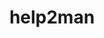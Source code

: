 ---
title: "help2man"
layout: cache
categories: [package, develop]
meta: {"compilers": ["apple-clang@16.0.0", "gcc@11.4.0", "gcc@12.4.0", "gcc@7.3.1", "gcc@9.4.0", "intel-oneapi-compilers@2024.1.0", "intel-oneapi-compilers@2024.2.1", "intel-oneapi-compilers@2025.1.0"], "num_specs": 60, "num_specs_by_stack": {"aws-isc": 1, "aws-isc-aarch64": 1, "aws-pcluster-icelake": 1, "aws-pcluster-neoverse_v1": 7, "aws-pcluster-x86_64_v4": 14, "developer-tools-darwin": 6, "e4s": 12, "e4s-neoverse-v2": 6, "e4s-neoverse_v1": 2, "e4s-oneapi": 9, "e4s-power": 1, "root": 60}, "oss": ["amzn2", "sequoia", "ubuntu20.04", "ubuntu22.04"], "platforms": ["darwin", "linux"], "stacks": ["aws-isc", "aws-isc-aarch64", "aws-pcluster-icelake", "aws-pcluster-neoverse_v1", "aws-pcluster-x86_64_v4", "developer-tools-darwin", "e4s", "e4s-neoverse-v2", "e4s-neoverse_v1", "e4s-oneapi", "e4s-power", "root"], "targets": ["aarch64", "neoverse_v1", "neoverse_v2", "ppc64le", "skylake_avx512", "x86_64_v3", "x86_64_v4"], "versions": ["1.49.3"]}
spec_details: [{"compiler": "gcc@11.4.0", "hash": "2otoasuwlf2snjwjvckhmdqe5f3khrrw", "os": "ubuntu22.04", "platform": "linux", "size": "-", "stacks": ["e4s-neoverse-v2", "root"], "target": "neoverse_v2", "variants": ["build_system=autotools"], "versions": ["1.49.3"]}, {"compiler": "intel-oneapi-compilers@2024.1.0", "hash": "3bue2skuen236m6bcjnrvynhb2tszq6i", "os": "amzn2", "platform": "linux", "size": "-", "stacks": ["aws-pcluster-x86_64_v4", "root"], "target": "x86_64_v3", "variants": ["build_system=autotools"], "versions": ["1.49.3"]}, {"compiler": "gcc@11.4.0", "hash": "4kaa33mvj4ovtgccbzzkpzxzumf66ui7", "os": "ubuntu22.04", "platform": "linux", "size": "-", "stacks": ["e4s", "root"], "target": "x86_64_v3", "variants": ["build_system=autotools"], "versions": ["1.49.3"]}, {"compiler": "intel-oneapi-compilers@2025.1.0", "hash": "576ursnk6kea3yn6wd7wzycppl7t7uds", "os": "ubuntu22.04", "platform": "linux", "size": "-", "stacks": ["e4s-oneapi", "root"], "target": "x86_64_v3", "variants": ["build_system=autotools"], "versions": ["1.49.3"]}, {"compiler": "gcc@11.4.0", "hash": "5ay6zmx6wi5nwuruqmm5l53kwm2tyl6w", "os": "ubuntu22.04", "platform": "linux", "size": "-", "stacks": ["e4s", "root"], "target": "x86_64_v3", "variants": ["build_system=autotools"], "versions": ["1.49.3"]}, {"compiler": "intel-oneapi-compilers@2025.1.0", "hash": "5mrps6e5kjpzhh2f5euwzws6o4d5jre5", "os": "ubuntu22.04", "platform": "linux", "size": "-", "stacks": ["e4s-oneapi", "root"], "target": "x86_64_v3", "variants": ["build_system=autotools"], "versions": ["1.49.3"]}, {"compiler": "intel-oneapi-compilers@2024.1.0", "hash": "6m2fjqp5xwvb4nyribhne4xmsjmmzwoa", "os": "amzn2", "platform": "linux", "size": "-", "stacks": ["aws-pcluster-x86_64_v4", "root"], "target": "x86_64_v3", "variants": ["build_system=autotools"], "versions": ["1.49.3"]}, {"compiler": "gcc@12.4.0", "hash": "6u2r5lavxy42i3qow6a5nlgigth56kj4", "os": "amzn2", "platform": "linux", "size": "-", "stacks": ["aws-pcluster-neoverse_v1", "root"], "target": "neoverse_v1", "variants": ["build_system=autotools"], "versions": ["1.49.3"]}, {"compiler": "gcc@7.3.1", "hash": "6wgl2n3gnsk2bltwkw5vzlhbjjgmwyz2", "os": "amzn2", "platform": "linux", "size": "-", "stacks": ["aws-pcluster-icelake", "root"], "target": "skylake_avx512", "variants": ["build_system=autotools"], "versions": ["1.49.3"]}, {"compiler": "gcc@11.4.0", "hash": "6xbavkjwzvdbfiea2iiyvniskpia3o4l", "os": "ubuntu22.04", "platform": "linux", "size": "-", "stacks": ["e4s", "root"], "target": "x86_64_v3", "variants": ["build_system=autotools"], "versions": ["1.49.3"]}, {"compiler": "intel-oneapi-compilers@2024.1.0", "hash": "7246foluhjtfkru34kkjsl47g3bwbyqf", "os": "amzn2", "platform": "linux", "size": "-", "stacks": ["aws-pcluster-x86_64_v4", "root"], "target": "x86_64_v3", "variants": ["build_system=autotools"], "versions": ["1.49.3"]}, {"compiler": "intel-oneapi-compilers@2024.1.0", "hash": "72aiarw337cboszky4yszdslpacothvo", "os": "amzn2", "platform": "linux", "size": "-", "stacks": ["aws-pcluster-x86_64_v4", "root"], "target": "x86_64_v4", "variants": ["build_system=autotools"], "versions": ["1.49.3"]}, {"compiler": "gcc@12.4.0", "hash": "76x653dsc3hs7czuzigwlrjlghz4g3qo", "os": "amzn2", "platform": "linux", "size": "-", "stacks": ["aws-pcluster-neoverse_v1", "root"], "target": "neoverse_v1", "variants": ["build_system=autotools"], "versions": ["1.49.3"]}, {"compiler": "gcc@11.4.0", "hash": "7a4kb6hsyycsctpzrmsn5t5mlindzvir", "os": "ubuntu22.04", "platform": "linux", "size": "-", "stacks": ["e4s", "root"], "target": "x86_64_v3", "variants": ["build_system=autotools"], "versions": ["1.49.3"]}, {"compiler": "apple-clang@16.0.0", "hash": "7wpemt2rhvdcf3lkiqvzxjztid573gla", "os": "sequoia", "platform": "darwin", "size": "-", "stacks": ["developer-tools-darwin", "root"], "target": "aarch64", "variants": ["build_system=autotools"], "versions": ["1.49.3"]}, {"compiler": "intel-oneapi-compilers@2025.1.0", "hash": "b5ivfvwnoib2qrdfjv2uv4xsewrqr6pf", "os": "ubuntu22.04", "platform": "linux", "size": "-", "stacks": ["e4s-oneapi", "root"], "target": "x86_64_v3", "variants": ["build_system=autotools"], "versions": ["1.49.3"]}, {"compiler": "intel-oneapi-compilers@2024.1.0", "hash": "bfui3uyt4icfol5aalmmdokw6x5ikbfb", "os": "amzn2", "platform": "linux", "size": "-", "stacks": ["aws-pcluster-x86_64_v4", "root"], "target": "x86_64_v3", "variants": ["build_system=autotools"], "versions": ["1.49.3"]}, {"compiler": "gcc@11.4.0", "hash": "bpjsei7byfjzqxhhabhzn7wlwamkkgid", "os": "ubuntu22.04", "platform": "linux", "size": "-", "stacks": ["e4s", "root"], "target": "x86_64_v3", "variants": ["build_system=autotools"], "versions": ["1.49.3"]}, {"compiler": "intel-oneapi-compilers@2025.1.0", "hash": "brpyghpmyjed23z2gq3f3lyqipme4hdv", "os": "ubuntu22.04", "platform": "linux", "size": "-", "stacks": ["e4s-oneapi", "root"], "target": "x86_64_v3", "variants": ["build_system=autotools"], "versions": ["1.49.3"]}, {"compiler": "intel-oneapi-compilers@2024.2.1", "hash": "bxxcmfhuojrjhomjz3mjy7lnua2tethx", "os": "ubuntu22.04", "platform": "linux", "size": "-", "stacks": ["e4s-oneapi", "root"], "target": "x86_64_v3", "variants": ["build_system=autotools"], "versions": ["1.49.3"]}, {"compiler": "gcc@11.4.0", "hash": "e36ftrgramr7pcm3chqtjywqggnlmrlo", "os": "ubuntu22.04", "platform": "linux", "size": "-", "stacks": ["e4s", "root"], "target": "x86_64_v3", "variants": ["build_system=autotools"], "versions": ["1.49.3"]}, {"compiler": "gcc@7.3.1", "hash": "edtwehy65oikoksmpsvscyt7eustk2pd", "os": "amzn2", "platform": "linux", "size": "-", "stacks": ["aws-isc-aarch64", "root"], "target": "aarch64", "variants": ["build_system=autotools"], "versions": ["1.49.3"]}, {"compiler": "intel-oneapi-compilers@2024.1.0", "hash": "ey5k77rs7ebvtiy6lfanaxbrxhupb6yn", "os": "amzn2", "platform": "linux", "size": "-", "stacks": ["aws-pcluster-x86_64_v4", "root"], "target": "x86_64_v4", "variants": ["build_system=autotools"], "versions": ["1.49.3"]}, {"compiler": "gcc@11.4.0", "hash": "fadzbaovofdif7b2cbyefw6hymhjgu3y", "os": "ubuntu22.04", "platform": "linux", "size": "-", "stacks": ["e4s-neoverse-v2", "root"], "target": "neoverse_v2", "variants": ["build_system=autotools"], "versions": ["1.49.3"]}, {"compiler": "gcc@12.4.0", "hash": "fh4agdzoi3wpucoewa5mx76pgewmx3oz", "os": "amzn2", "platform": "linux", "size": "-", "stacks": ["aws-pcluster-neoverse_v1", "root"], "target": "neoverse_v1", "variants": ["build_system=autotools"], "versions": ["1.49.3"]}, {"compiler": "apple-clang@16.0.0", "hash": "fvjmh4rrz5xghh3fjnybjxaiee66hj55", "os": "sequoia", "platform": "darwin", "size": "-", "stacks": ["developer-tools-darwin", "root"], "target": "aarch64", "variants": ["build_system=autotools"], "versions": ["1.49.3"]}, {"compiler": "gcc@11.4.0", "hash": "gew5xmlih6m4spexa3gzh7fp667ler5i", "os": "ubuntu22.04", "platform": "linux", "size": "-", "stacks": ["e4s", "root"], "target": "x86_64_v3", "variants": ["build_system=autotools"], "versions": ["1.49.3"]}, {"compiler": "gcc@7.3.1", "hash": "gulhtx2u76qzlqhmmc6n6p65vf7byjwm", "os": "amzn2", "platform": "linux", "size": "-", "stacks": ["aws-isc", "root"], "target": "x86_64_v3", "variants": ["build_system=autotools"], "versions": ["1.49.3"]}, {"compiler": "intel-oneapi-compilers@2024.1.0", "hash": "hoi3xgkyhspcsoe5i6bpbli47xwmzgy4", "os": "amzn2", "platform": "linux", "size": "-", "stacks": ["aws-pcluster-x86_64_v4", "root"], "target": "x86_64_v3", "variants": ["build_system=autotools"], "versions": ["1.49.3"]}, {"compiler": "intel-oneapi-compilers@2024.1.0", "hash": "hvxxa4pzoiqmkmlrio6ncu7oh4o4uguj", "os": "amzn2", "platform": "linux", "size": "-", "stacks": ["aws-pcluster-x86_64_v4", "root"], "target": "x86_64_v4", "variants": ["build_system=autotools"], "versions": ["1.49.3"]}, {"compiler": "apple-clang@16.0.0", "hash": "isd5ofq66dz745srservupznutzo3pbw", "os": "sequoia", "platform": "darwin", "size": "-", "stacks": ["developer-tools-darwin", "root"], "target": "aarch64", "variants": ["build_system=autotools"], "versions": ["1.49.3"]}, {"compiler": "intel-oneapi-compilers@2024.1.0", "hash": "jrehxnvevd7vttixfjah3hve26rllzmm", "os": "amzn2", "platform": "linux", "size": "-", "stacks": ["aws-pcluster-x86_64_v4", "root"], "target": "x86_64_v3", "variants": ["build_system=autotools"], "versions": ["1.49.3"]}, {"compiler": "gcc@11.4.0", "hash": "jtmgd6ahzp5qwc7uertfzrbfa774edn4", "os": "ubuntu22.04", "platform": "linux", "size": "-", "stacks": ["e4s", "root"], "target": "x86_64_v3", "variants": ["build_system=autotools"], "versions": ["1.49.3"]}, {"compiler": "intel-oneapi-compilers@2024.1.0", "hash": "kn7zybm4ghyw3v3hg6wcoswtnr2cwtnd", "os": "amzn2", "platform": "linux", "size": "-", "stacks": ["aws-pcluster-x86_64_v4", "root"], "target": "x86_64_v4", "variants": ["build_system=autotools"], "versions": ["1.49.3"]}, {"compiler": "gcc@12.4.0", "hash": "lfuh3qqih66d7fe267nm363ru3x2erkf", "os": "amzn2", "platform": "linux", "size": "-", "stacks": ["aws-pcluster-neoverse_v1", "root"], "target": "neoverse_v1", "variants": ["build_system=autotools"], "versions": ["1.49.3"]}, {"compiler": "apple-clang@16.0.0", "hash": "lgacgop7upg6fmzhle6mgbdr7c37dkm5", "os": "sequoia", "platform": "darwin", "size": "-", "stacks": ["developer-tools-darwin", "root"], "target": "aarch64", "variants": ["build_system=autotools"], "versions": ["1.49.3"]}, {"compiler": "gcc@11.4.0", "hash": "m2i23d37y7f3fn64xgtnzlxtupug7d7r", "os": "ubuntu22.04", "platform": "linux", "size": "-", "stacks": ["e4s-neoverse-v2", "root"], "target": "neoverse_v2", "variants": ["build_system=autotools"], "versions": ["1.49.3"]}, {"compiler": "apple-clang@16.0.0", "hash": "mis7mez62bcshbussk6d47zg2l4nmrze", "os": "sequoia", "platform": "darwin", "size": "-", "stacks": ["developer-tools-darwin", "root"], "target": "aarch64", "variants": ["build_system=autotools"], "versions": ["1.49.3"]}, {"compiler": "gcc@11.4.0", "hash": "obw7ucuytxpwgqiwm75zwdvsofbvqjp4", "os": "ubuntu22.04", "platform": "linux", "size": "-", "stacks": ["e4s", "root"], "target": "x86_64_v3", "variants": ["build_system=autotools"], "versions": ["1.49.3"]}, {"compiler": "intel-oneapi-compilers@2025.1.0", "hash": "oea46iis4gsdyk4leic44yp2cvfhhuos", "os": "ubuntu22.04", "platform": "linux", "size": "-", "stacks": ["e4s-oneapi", "root"], "target": "x86_64_v3", "variants": ["build_system=autotools"], "versions": ["1.49.3"]}, {"compiler": "intel-oneapi-compilers@2024.2.1", "hash": "otwm2knkaxcugb45nmo7ka6ygi3b2brc", "os": "ubuntu22.04", "platform": "linux", "size": "-", "stacks": ["e4s-oneapi", "root"], "target": "x86_64_v3", "variants": ["build_system=autotools"], "versions": ["1.49.3"]}, {"compiler": "intel-oneapi-compilers@2024.1.0", "hash": "pjqijvhvq7br64bouq27oolmhwee7z7g", "os": "amzn2", "platform": "linux", "size": "-", "stacks": ["aws-pcluster-x86_64_v4", "root"], "target": "x86_64_v4", "variants": ["build_system=autotools"], "versions": ["1.49.3"]}, {"compiler": "intel-oneapi-compilers@2024.2.1", "hash": "q7knu3pvgevwfvnjxbewr2cdr53pkl4r", "os": "ubuntu22.04", "platform": "linux", "size": "-", "stacks": ["e4s-oneapi", "root"], "target": "x86_64_v3", "variants": ["build_system=autotools"], "versions": ["1.49.3"]}, {"compiler": "gcc@11.4.0", "hash": "q7nnlppmnherul2qzodtcjta6lz6b2yw", "os": "ubuntu22.04", "platform": "linux", "size": "-", "stacks": ["e4s-neoverse-v2", "root"], "target": "neoverse_v2", "variants": ["build_system=autotools"], "versions": ["1.49.3"]}, {"compiler": "gcc@11.4.0", "hash": "qdwawblwsy3yua7ue6dcc2l4sbz67jt2", "os": "ubuntu22.04", "platform": "linux", "size": "-", "stacks": ["e4s", "root"], "target": "x86_64_v3", "variants": ["build_system=autotools"], "versions": ["1.49.3"]}, {"compiler": "gcc@11.4.0", "hash": "qmm3jryjtmoqdhv6cu64qni7rcjuo25z", "os": "ubuntu22.04", "platform": "linux", "size": "-", "stacks": ["e4s-neoverse_v1", "root"], "target": "neoverse_v1", "variants": ["build_system=autotools"], "versions": ["1.49.3"]}, {"compiler": "gcc@9.4.0", "hash": "ra2bzqhbjjk3l25z5e6b64rfal3xi5rt", "os": "ubuntu20.04", "platform": "linux", "size": "-", "stacks": ["e4s-power", "root"], "target": "ppc64le", "variants": ["build_system=autotools"], "versions": ["1.49.3"]}, {"compiler": "intel-oneapi-compilers@2024.1.0", "hash": "s6pk7aqql43qqawhuoizsnvdjrtbk4cu", "os": "amzn2", "platform": "linux", "size": "-", "stacks": ["aws-pcluster-x86_64_v4", "root"], "target": "x86_64_v4", "variants": ["build_system=autotools"], "versions": ["1.49.3"]}, {"compiler": "apple-clang@16.0.0", "hash": "sgtdxlblmhv4awdhgzdpuejciit62i2v", "os": "sequoia", "platform": "darwin", "size": "-", "stacks": ["developer-tools-darwin", "root"], "target": "aarch64", "variants": ["build_system=autotools"], "versions": ["1.49.3"]}, {"compiler": "gcc@11.4.0", "hash": "shk77o3t3jclxpyytkwwmsji7kj5i5dw", "os": "ubuntu22.04", "platform": "linux", "size": "-", "stacks": ["e4s-neoverse-v2", "root"], "target": "neoverse_v2", "variants": ["build_system=autotools"], "versions": ["1.49.3"]}, {"compiler": "gcc@12.4.0", "hash": "sn2xb3tg3e75jgxmbmdyvqb2cpyyhxrl", "os": "amzn2", "platform": "linux", "size": "-", "stacks": ["aws-pcluster-neoverse_v1", "root"], "target": "neoverse_v1", "variants": ["build_system=autotools"], "versions": ["1.49.3"]}, {"compiler": "gcc@11.4.0", "hash": "t5lkemnw23g3s3hm5362s6iqlrtgvpn5", "os": "ubuntu22.04", "platform": "linux", "size": "-", "stacks": ["e4s", "root"], "target": "x86_64_v3", "variants": ["build_system=autotools"], "versions": ["1.49.3"]}, {"compiler": "intel-oneapi-compilers@2024.1.0", "hash": "tdqzkley4qfk6fx2fegbeowsv2cvnc5q", "os": "amzn2", "platform": "linux", "size": "-", "stacks": ["aws-pcluster-x86_64_v4", "root"], "target": "x86_64_v4", "variants": ["build_system=autotools"], "versions": ["1.49.3"]}, {"compiler": "intel-oneapi-compilers@2024.2.1", "hash": "totfqb6b2sx5m6coh446ithitmu6j66g", "os": "ubuntu22.04", "platform": "linux", "size": "-", "stacks": ["e4s-oneapi", "root"], "target": "x86_64_v3", "variants": ["build_system=autotools"], "versions": ["1.49.3"]}, {"compiler": "gcc@11.4.0", "hash": "w65tk2r53q2v7amozxdlmjtwuhyfnedb", "os": "ubuntu22.04", "platform": "linux", "size": "-", "stacks": ["e4s", "root"], "target": "x86_64_v3", "variants": ["build_system=autotools"], "versions": ["1.49.3"]}, {"compiler": "gcc@12.4.0", "hash": "xo6557ex2rtxn6psvv7xkh6jhl5w5zhj", "os": "amzn2", "platform": "linux", "size": "-", "stacks": ["aws-pcluster-neoverse_v1", "root"], "target": "neoverse_v1", "variants": ["build_system=autotools"], "versions": ["1.49.3"]}, {"compiler": "gcc@12.4.0", "hash": "yy53oubixmhskvkshbultks26xdo63jw", "os": "amzn2", "platform": "linux", "size": "-", "stacks": ["aws-pcluster-neoverse_v1", "root"], "target": "neoverse_v1", "variants": ["build_system=autotools"], "versions": ["1.49.3"]}, {"compiler": "gcc@11.4.0", "hash": "z34jkpnifsdxyv4bk6lff6afmlkneoh4", "os": "ubuntu22.04", "platform": "linux", "size": "-", "stacks": ["e4s-neoverse-v2", "root"], "target": "neoverse_v2", "variants": ["build_system=autotools"], "versions": ["1.49.3"]}, {"compiler": "intel-oneapi-compilers@2024.1.0", "hash": "z4slhhn2rffahroerb5y7crh7p2ear7d", "os": "amzn2", "platform": "linux", "size": "-", "stacks": ["aws-pcluster-x86_64_v4", "root"], "target": "x86_64_v3", "variants": ["build_system=autotools"], "versions": ["1.49.3"]}, {"compiler": "gcc@11.4.0", "hash": "zwblf6wjnoj5cbkxtiorzpnu5nbd552l", "os": "ubuntu22.04", "platform": "linux", "size": "-", "stacks": ["e4s-neoverse_v1", "root"], "target": "neoverse_v1", "variants": ["build_system=autotools"], "versions": ["1.49.3"]}]
---